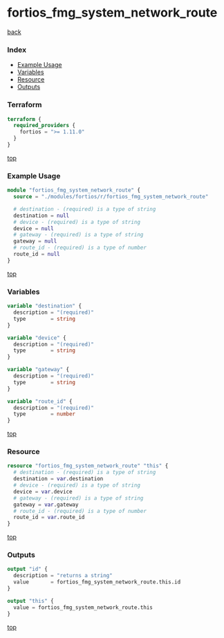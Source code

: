 # fortios_fmg_system_network_route

[back](../fortios.md)

### Index

- [Example Usage](#example-usage)
- [Variables](#variables)
- [Resource](#resource)
- [Outputs](#outputs)

### Terraform

```terraform
terraform {
  required_providers {
    fortios = ">= 1.11.0"
  }
}
```

[top](#index)

### Example Usage

```terraform
module "fortios_fmg_system_network_route" {
  source = "./modules/fortios/r/fortios_fmg_system_network_route"

  # destination - (required) is a type of string
  destination = null
  # device - (required) is a type of string
  device = null
  # gateway - (required) is a type of string
  gateway = null
  # route_id - (required) is a type of number
  route_id = null
}
```

[top](#index)

### Variables

```terraform
variable "destination" {
  description = "(required)"
  type        = string
}

variable "device" {
  description = "(required)"
  type        = string
}

variable "gateway" {
  description = "(required)"
  type        = string
}

variable "route_id" {
  description = "(required)"
  type        = number
}
```

[top](#index)

### Resource

```terraform
resource "fortios_fmg_system_network_route" "this" {
  # destination - (required) is a type of string
  destination = var.destination
  # device - (required) is a type of string
  device = var.device
  # gateway - (required) is a type of string
  gateway = var.gateway
  # route_id - (required) is a type of number
  route_id = var.route_id
}
```

[top](#index)

### Outputs

```terraform
output "id" {
  description = "returns a string"
  value       = fortios_fmg_system_network_route.this.id
}

output "this" {
  value = fortios_fmg_system_network_route.this
}
```

[top](#index)